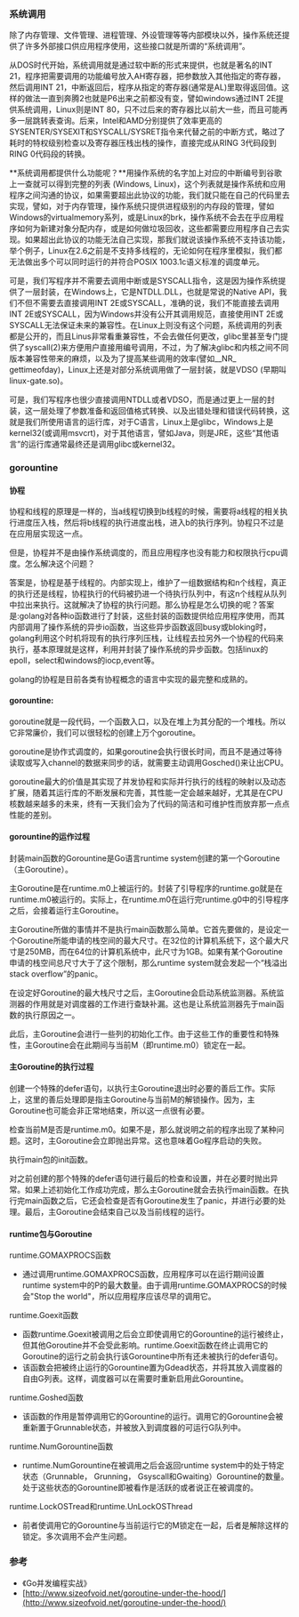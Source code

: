 ### 系统调用

除了内存管理、文件管理、进程管理、外设管理等等内部模块以外，操作系统还提供了许多外部接口供应用程序使用，这些接口就是所谓的“系统调用”。

从DOS时代开始，系统调用就是通过软中断的形式来提供，也就是著名的INT 21，程序把需要调用的功能编号放入AH寄存器，把参数放入其他指定的寄存器，然后调用INT 21，中断返回后，程序从指定的寄存器\(通常是AL\)里取得返回值。这样的做法一直到奔腾2也就是P6出来之前都没有变，譬如windows通过INT 2E提供系统调用，Linux则是INT 80，只不过后来的寄存器比以前大一些，而且可能再多一层跳转表查询。后来，Intel和AMD分别提供了效率更高的SYSENTER/SYSEXIT和SYSCALL/SYSRET指令来代替之前的中断方式，略过了耗时的特权级别检查以及寄存器压栈出栈的操作，直接完成从RING 3代码段到RING 0代码段的转换。

**系统调用都提供什么功能呢？**用操作系统的名字加上对应的中断编号到谷歌上一查就可以得到完整的列表 \(Windows, Linux\)，这个列表就是操作系统和应用程序之间沟通的协议，如果需要超出此协议的功能，我们就只能在自己的代码里去实现，譬如，对于内存管理，操作系统只提供进程级别的内存段的管理，譬如Windows的virtualmemory系列，或是Linux的brk，操作系统不会去在乎应用程序如何为新建对象分配内存，或是如何做垃圾回收，这些都需要应用程序自己去实现。如果超出此协议的功能无法自己实现，那我们就说该操作系统不支持该功能，举个例子，Linux在2.6之前是不支持多线程的，无论如何在程序里模拟，我们都无法做出多个可以同时运行的并符合POSIX 1003.1c语义标准的调度单元。

可是，我们写程序并不需要去调用中断或是SYSCALL指令，这是因为操作系统提供了一层封装，在Windows上，它是NTDLL.DLL，也就是常说的Native API，我们不但不需要去直接调用INT 2E或SYSCALL，准确的说，我们不能直接去调用INT 2E或SYSCALL，因为Windows并没有公开其调用规范，直接使用INT 2E或SYSCALL无法保证未来的兼容性。在Linux上则没有这个问题，系统调用的列表都是公开的，而且Linus非常看重兼容性，不会去做任何更改，glibc里甚至专门提供了syscall\(2\)来方便用户直接用编号调用，不过，为了解决glibc和内核之间不同版本兼容性带来的麻烦，以及为了提高某些调用的效率\(譬如_\_NR_ gettimeofday\)，Linux上还是对部分系统调用做了一层封装，就是VDSO \(早期叫linux-gate.so\)。

可是，我们写程序也很少直接调用NTDLL或者VDSO，而是通过更上一层的封装，这一层处理了参数准备和返回值格式转换、以及出错处理和错误代码转换，这就是我们所使用语言的运行库，对于C语言，Linux上是glibc，Windows上是kernel32\(或调用msvcrt\)，对于其他语言，譬如Java，则是JRE，这些“其他语言”的运行库通常最终还是调用glibc或kernel32。

### gorountine

#### 协程

协程和线程的原理是一样的，当a线程切换到b线程的时候，需要将a线程的相关执行进度压入栈，然后将b线程的执行进度出栈，进入b的执行序列。协程只不过是在应用层实现这一点。

但是，协程并不是由操作系统调度的，而且应用程序也没有能力和权限执行cpu调度。怎么解决这个问题？

答案是，协程是基于线程的。内部实现上，维护了一组数据结构和n个线程，真正的执行还是线程，协程执行的代码被扔进一个待执行队列中，有这n个线程从队列中拉出来执行。这就解决了协程的执行问题。那么协程是怎么切换的呢？答案是:golang对各种io函数进行了封装，这些封装的函数提供给应用程序使用，而其内部调用了操作系统的异步io函数，当这些异步函数返回busy或bloking时，golang利用这个时机将现有的执行序列压栈，让线程去拉另外一个协程的代码来执行，基本原理就是这样，利用并封装了操作系统的异步函数。包括linux的epoll，select和windows的iocp,event等。

golang的协程是目前各类有协程概念的语言中实现的最完整和成熟的。

#### gorountine:

goroutine就是一段代码，一个函数入口，以及在堆上为其分配的一个堆栈。所以它非常廉价，我们可以很轻松的创建上万个goroutine。

goroutine是协作式调度的，如果goroutine会执行很长时间，而且不是通过等待读取或写入channel的数据来同步的话，就需要主动调用Gosched\(\)来让出CPU。

goroutine最大的价值是其实现了并发协程和实际并行执行的线程的映射以及动态扩展，随着其运行库的不断发展和完善，其性能一定会越来越好，尤其是在CPU核数越来越多的未来，终有一天我们会为了代码的简洁和可维护性而放弃那一点点性能的差别。

#### gorountine的运作过程

封装main函数的Gorountine是Go语言runtime system创建的第一个Goroutine（主Goroutine）。

主Goroutine是在runtime.m0上被运行的。封装了引导程序的runtime.go就是在runtime.m0被运行的。实际上，在runtime.m0在运行完runtime.g0中的引导程序之后，会接着运行主Goroutine。

主Goroutine所做的事情并不是执行main函数那么简单。它首先要做的，是设定一个Goroutine所能申请的栈空间的最大尺寸。在32位的计算机系统下，这个最大尺寸是250MB，而在64位的计算机系统中，此尺寸为1GB。如果有某个Goroutine申请的栈空间总尺寸大于了这个限制，那么runtime system就会发起一个“栈溢出 stack overflow”的panic。

在设定好Goroutine的最大栈尺寸之后，主Goroutine会启动系统监测器。系统监测器的作用就是对调度器的工作进行查缺补漏。这也是让系统监测器先于main函数的执行原因之一。

此后，主Goroutine会进行一些列的初始化工作。由于这些工作的重要性和特殊性，主Goroutine会在此期间与当前M（即runtime.m0）锁定在一起。

#### 主Goroutine的执行过程

创建一个特殊的defer语句，以执行主Goroutine退出时必要的善后工作。实际上，这里的善后处理即是指主Goroutine与当前M的解锁操作。因为，主Goroutine也可能会非正常地结束，所以这一点很有必要。

检查当前M是否是runtime.m0。如果不是，那么就说明之前的程序出现了某种问题。这时，主Goroutine会立即抛出异常。这也意味着Go程序启动的失败。

 执行main包的init函数。

对之前创建的那个特殊的defer语句进行最后的检查和设置，并在必要时抛出异常。如果上述初始化工作成功完成，那么主Goroutine就会去执行main函数。在执行完main函数之后，它还会检查是否有Goroutine发生了panic，并进行必要的处理。最后，主Goroutine会结束自己以及当前线程的运行。

#### runtime包与Goroutine

runtime.GOMAXPROCS函数

* 通过调用runtime.GOMAXPROCS函数，应用程序可以在运行期间设置runtime system中的P的最大数量。由于调用runtime.GOMAXPROCS的时候会"Stop the world"，所以应用程序应该尽早的调用它。

runtime.Goexit函数

* 函数runtime.Goexit被调用之后会立即使调用它的Gorountine的运行被终止，但其他Goroutine并不会受此影响。runtime.Goexit函数在终止调用它的Goroutine的运行之前会执行该Gorountine中所有还未被执行的defer语句。
* 该函数会把被终止运行的Gorountine置为Gdead状态，并将其放入调度器的自由G列表。这样，调度器可以在需要时重新启用此Gorountine。

runtime.Goshed函数

* 该函数的作用是暂停调用它的Gorountine的运行。调用它的Gorountine会被重新置于Grunnable状态，并被放入到调度器的可运行G队列中。

runtime.NumGorountine函数

* runtime.NumGorountine在被调用之后会返回runtime system中的处于特定状态（Grunnable， Grunning， Gsyscall和Gwaiting）Gorountine的数量。处于这些状态的Gorountine即被看作是活跃的或者说正在被调度的。

runtime.LockOSTread和runtime.UnLockOSThread

* 前者使调用它的Gorountine与当前运行它的M锁定在一起，后者是解除这样的锁定。多次调用不会产生问题。

### 参考

* 《Go并发编程实战》
* [http://www.sizeofvoid.net/goroutine-under-the-hood/](http://www.sizeofvoid.net/goroutine-under-the-hood/)



